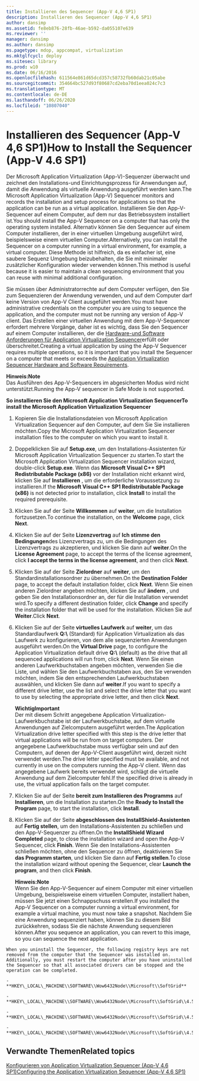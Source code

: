 ```yaml
---
title: Installieren des Sequencer (App-V 4,6 SP1)
description: Installieren des Sequencer (App-V 4,6 SP1)
author: dansimp
ms.assetid: fe8eb876-28fb-46ae-b592-da055107e639
ms.reviewer: ''
manager: dansimp
ms.author: dansimp
ms.pagetype: mdop, appcompat, virtualization
ms.mktglfcycl: deploy
ms.sitesec: library
ms.prod: w10
ms.date: 06/16/2016
ms.openlocfilehash: 611564e861d65dcd357c58732fb60dab21c05abe
ms.sourcegitcommit: 354664bc527d93f80687cd2eba70d1eea024c7c3
ms.translationtype: MT
ms.contentlocale: de-DE
ms.lasthandoff: 06/26/2020
ms.locfileid: "10807040"
---
```

# <span data-ttu-id="459b2-103">Installieren des Sequencer (App-V 4,6 SP1)</span><span class="sxs-lookup"><span data-stu-id="459b2-103">How to Install the Sequencer (App-V 4.6 SP1)</span></span>


<span data-ttu-id="459b2-104">Der Microsoft Application Virtualization (App-V)-Sequenzer überwacht und zeichnet den Installations-und Einrichtungsprozess für Anwendungen auf, damit die Anwendung als virtuelle Anwendung ausgeführt werden kann.</span><span class="sxs-lookup"><span data-stu-id="459b2-104">The Microsoft Application Virtualization (App-V) Sequencer monitors and records the installation and setup process for applications so that the application can be run as a virtual application.</span></span> <span data-ttu-id="459b2-105">Installieren Sie den App-V-Sequencer auf einem Computer, auf dem nur das Betriebssystem installiert ist.</span><span class="sxs-lookup"><span data-stu-id="459b2-105">You should install the App-V Sequencer on a computer that has only the operating system installed.</span></span> <span data-ttu-id="459b2-106">Alternativ können Sie den Sequencer auf einem Computer installieren, der in einer virtuellen Umgebung ausgeführt wird, beispielsweise einem virtuellen Computer.</span><span class="sxs-lookup"><span data-stu-id="459b2-106">Alternatively, you can install the Sequencer on a computer running in a virtual environment, for example, a virtual computer.</span></span> <span data-ttu-id="459b2-107">Diese Methode ist hilfreich, da es einfacher ist, eine saubere Sequenz Umgebung beizubehalten, die Sie mit minimaler zusätzlicher Konfiguration wieder verwenden können.</span><span class="sxs-lookup"><span data-stu-id="459b2-107">This method is useful because it is easier to maintain a clean sequencing environment that you can reuse with minimal additional configuration.</span></span>

<span data-ttu-id="459b2-108">Sie müssen über Administratorrechte auf dem Computer verfügen, den Sie zum Sequenzieren der Anwendung verwenden, und auf dem Computer darf keine Version von App-V Client ausgeführt werden.</span><span class="sxs-lookup"><span data-stu-id="459b2-108">You must have administrative credentials on the computer you are using to sequence the application, and the computer must not be running any version of App-V client.</span></span> <span data-ttu-id="459b2-109">Das Erstellen einer virtuellen Anwendung mit dem App-V-Sequencer erfordert mehrere Vorgänge, daher ist es wichtig, dass Sie den Sequencer auf einem Computer installieren, der die [Hardware-und Software Anforderungen für Application Virtualization Sequencer](application-virtualization-sequencer-hardware-and-software-requirements.md)erfüllt oder überschreitet.</span><span class="sxs-lookup"><span data-stu-id="459b2-109">Creating a virtual application by using the App-V Sequencer requires multiple operations, so it is important that you install the Sequencer on a computer that meets or exceeds the [Application Virtualization Sequencer Hardware and Software Requirements](application-virtualization-sequencer-hardware-and-software-requirements.md).</span></span>

**<span data-ttu-id="459b2-110">Hinweis:</span><span class="sxs-lookup"><span data-stu-id="459b2-110">Note</span></span>**  
<span data-ttu-id="459b2-111">Das Ausführen des App-V-Sequencers im abgesicherten Modus wird nicht unterstützt.</span><span class="sxs-lookup"><span data-stu-id="459b2-111">Running the App-V sequencer in Safe Mode is not supported.</span></span>



**<span data-ttu-id="459b2-112">So installieren Sie den Microsoft Application Virtualization Sequencer</span><span class="sxs-lookup"><span data-stu-id="459b2-112">To install the Microsoft Application Virtualization Sequencer</span></span>**

1.  <span data-ttu-id="459b2-113">Kopieren Sie die Installationsdateien von Microsoft Application Virtualization Sequencer auf den Computer, auf dem Sie Sie installieren möchten.</span><span class="sxs-lookup"><span data-stu-id="459b2-113">Copy the Microsoft Application Virtualization Sequencer installation files to the computer on which you want to install it.</span></span>

2.  <span data-ttu-id="459b2-114">Doppelklicken Sie auf **Setup.exe**, um den Installations-Assistenten für Microsoft Application Virtualization Sequencer zu starten.</span><span class="sxs-lookup"><span data-stu-id="459b2-114">To start the Microsoft Application Virtualization Sequencer installation wizard, double-click **Setup.exe**.</span></span> <span data-ttu-id="459b2-115">Wenn das **Microsoft Visual C++ SP1 Redistributable Package (x86)** vor der Installation nicht erkannt wird, klicken Sie auf **Installieren** , um die erforderliche Voraussetzung zu installieren.</span><span class="sxs-lookup"><span data-stu-id="459b2-115">If the **Microsoft Visual C++ SP1 Redistributable Package (x86)** is not detected prior to installation, click **Install** to install the required prerequisite.</span></span>

3.  <span data-ttu-id="459b2-116">Klicken Sie auf der Seite **Willkommen** auf **weiter**, um die Installation fortzusetzen.</span><span class="sxs-lookup"><span data-stu-id="459b2-116">To continue the installation, on the **Welcome** page, click **Next**.</span></span>

4.  <span data-ttu-id="459b2-117">Klicken Sie auf der Seite **Lizenzvertrag** auf **Ich stimme den Bedingungen**des Lizenzvertrags zu, um die Bedingungen des Lizenzvertrags zu akzeptieren, und klicken Sie dann auf **weiter**.</span><span class="sxs-lookup"><span data-stu-id="459b2-117">On the **License Agreement** page, to accept the terms of the license agreement, click **I accept the terms in the license agreement**, and then click **Next**.</span></span>

5.  <span data-ttu-id="459b2-118">Klicken Sie auf der Seite **Zielordner** auf **weiter**, um den Standardinstallationsordner zu übernehmen.</span><span class="sxs-lookup"><span data-stu-id="459b2-118">On the **Destination Folder** page, to accept the default installation folder, click **Next**.</span></span> <span data-ttu-id="459b2-119">Wenn Sie einen anderen Zielordner angeben möchten, klicken Sie auf **ändern** , und geben Sie den Installationsordner an, der für die Installation verwendet wird.</span><span class="sxs-lookup"><span data-stu-id="459b2-119">To specify a different destination folder, click **Change** and specify the installation folder that will be used for the installation.</span></span> <span data-ttu-id="459b2-120">Klicken Sie auf **Weiter**.</span><span class="sxs-lookup"><span data-stu-id="459b2-120">Click **Next**.</span></span>

6.  <span data-ttu-id="459b2-121">Klicken Sie auf der Seite **virtuelles Laufwerk** auf **weiter**, um das Standardlaufwerk **Q:\\** (Standard) für Application Virtualization als das Laufwerk zu konfigurieren, von dem alle sequenzierten Anwendungen ausgeführt werden.</span><span class="sxs-lookup"><span data-stu-id="459b2-121">On the **Virtual Drive** page, to configure the Application Virtualization default drive **Q:\\** (default) as the drive that all sequenced applications will run from, click **Next**.</span></span> <span data-ttu-id="459b2-122">Wenn Sie einen anderen Laufwerkbuchstaben angeben möchten, verwenden Sie die Liste, und wählen Sie den Laufwerkbuchstaben aus, den Sie verwenden möchten, indem Sie den entsprechenden Laufwerkbuchstaben auswählen, und klicken Sie dann auf **weiter**.</span><span class="sxs-lookup"><span data-stu-id="459b2-122">If you want to specify a different drive letter, use the list and select the drive letter that you want to use by selecting the appropriate drive letter, and then click **Next**.</span></span>

    **<span data-ttu-id="459b2-123">Wichtig</span><span class="sxs-lookup"><span data-stu-id="459b2-123">Important</span></span>**  
    <span data-ttu-id="459b2-124">Der mit diesem Schritt angegebene Application Virtualization-Laufwerkbuchstabe ist der Laufwerkbuchstabe, auf dem virtuelle Anwendungen auf Zielcomputern ausgeführt werden.</span><span class="sxs-lookup"><span data-stu-id="459b2-124">The Application Virtualization drive letter specified with this step is the drive letter that virtual applications will be run from on target computers.</span></span> <span data-ttu-id="459b2-125">Der angegebene Laufwerkbuchstabe muss verfügbar sein und auf den Computern, auf denen der App-V-Client ausgeführt wird, derzeit nicht verwendet werden.</span><span class="sxs-lookup"><span data-stu-id="459b2-125">The drive letter specified must be available, and not currently in use on the computers running the App-V client.</span></span> <span data-ttu-id="459b2-126">Wenn das angegebene Laufwerk bereits verwendet wird, schlägt die virtuelle Anwendung auf dem Zielcomputer fehl.</span><span class="sxs-lookup"><span data-stu-id="459b2-126">If the specified drive is already in use, the virtual application fails on the target computer.</span></span>



7.  <span data-ttu-id="459b2-127">Klicken Sie auf der Seite **bereit zum Installieren des Programms** auf **Installieren**, um die Installation zu starten.</span><span class="sxs-lookup"><span data-stu-id="459b2-127">On the **Ready to Install the Program** page, to start the installation, click **Install**.</span></span>

8.  <span data-ttu-id="459b2-128">Klicken Sie auf der Seite **abgeschlossen des InstallShield-Assistenten** auf **Fertig stellen**, um den Installations-Assistenten zu schließen und den App-V-Sequenzer zu öffnen.</span><span class="sxs-lookup"><span data-stu-id="459b2-128">On the **InstallShield Wizard Completed** page, to close the installation wizard and open the App-V Sequencer, click **Finish**.</span></span> <span data-ttu-id="459b2-129">Wenn Sie den Installations-Assistenten schließen möchten, ohne den Sequencer zu öffnen, deaktivieren Sie **das Programm starten**, und klicken Sie dann auf **Fertig stellen**.</span><span class="sxs-lookup"><span data-stu-id="459b2-129">To close the installation wizard without opening the Sequencer, clear **Launch the program**, and then click **Finish**.</span></span>

    **<span data-ttu-id="459b2-130">Hinweis:</span><span class="sxs-lookup"><span data-stu-id="459b2-130">Note</span></span>**  
    <span data-ttu-id="459b2-131">Wenn Sie den App-V-Sequencer auf einem Computer mit einer virtuellen Umgebung, beispielsweise einem virtuellen Computer, installiert haben, müssen Sie jetzt einen Schnappschuss erstellen.</span><span class="sxs-lookup"><span data-stu-id="459b2-131">If you installed the App-V Sequencer on a computer running a virtual environment, for example a virtual machine, you must now take a snapshot.</span></span> <span data-ttu-id="459b2-132">Nachdem Sie eine Anwendung sequenziert haben, können Sie zu diesem Bild zurückkehren, sodass Sie die nächste Anwendung sequenzieren können.</span><span class="sxs-lookup"><span data-stu-id="459b2-132">After you sequence an application, you can revert to this image, so you can sequence the next application.</span></span>



~~~
When you uninstall the Sequencer, the following registry keys are not removed from the computer that the Sequencer was installed on. Additionally, you must restart the computer after you have uninstalled the Sequencer so that all associated drivers can be stopped and the operation can be completed.

-   **HKEY\_LOCAL\_MACHINE\\SOFTWARE\\Wow6432Node\\Microsoft\\SoftGrid**

-   **HKEY\_LOCAL\_MACHINE\\SOFTWARE\\Wow6432Node\\Microsoft\\SoftGrid\\4.5**

-   **HKEY\_LOCAL\_MACHINE\\SOFTWARE\\Wow6432Node\\Microsoft\\SoftGrid\\4.5\\SystemGuard**

-   **HKEY\_LOCAL\_MACHINE\\SOFTWARE\\Wow6432Node\\Microsoft\\SoftGrid\\4.5\\SystemGuard\\SecKey**
~~~

## <span data-ttu-id="459b2-133">Verwandte Themen</span><span class="sxs-lookup"><span data-stu-id="459b2-133">Related topics</span></span>


[<span data-ttu-id="459b2-134">Konfigurieren von Application Virtualization Sequencer (App-V 4.6 SP1)</span><span class="sxs-lookup"><span data-stu-id="459b2-134">Configuring the Application Virtualization Sequencer (App-V 4.6 SP1)</span></span>](configuring-the-application-virtualization-sequencer--app-v-46-sp1-.md)









